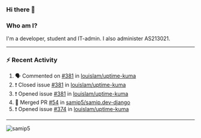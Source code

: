 ### Hi there 👋

### Who am I?
I'm a developer, student and IT-admin. I also administer AS213021.

---
### :zap: Recent Activity
<!--START_SECTION:activity-->
1. 🗣 Commented on [#381](https://github.com/louislam/uptime-kuma/issues/381) in [louislam/uptime-kuma](https://github.com/louislam/uptime-kuma)
2. ❗️ Closed issue [#381](https://github.com/louislam/uptime-kuma/issues/381) in [louislam/uptime-kuma](https://github.com/louislam/uptime-kuma)
3. ❗️ Opened issue [#381](https://github.com/louislam/uptime-kuma/issues/381) in [louislam/uptime-kuma](https://github.com/louislam/uptime-kuma)
4. 🎉 Merged PR [#54](https://github.com/samip5/samip.dev-django/pull/54) in [samip5/samip.dev-django](https://github.com/samip5/samip.dev-django)
5. ❗️ Opened issue [#374](https://github.com/louislam/uptime-kuma/issues/374) in [louislam/uptime-kuma](https://github.com/louislam/uptime-kuma)
<!--END_SECTION:activity-->
---

<img align="center" src="https://github-readme-stats.vercel.app/api?username=samip5&show_icons=true" alt="samip5" />
